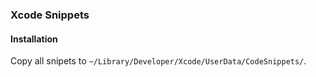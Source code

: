 ### Xcode Snippets

#### Installation
Copy all snipets to `~/Library/Developer/Xcode/UserData/CodeSnippets/`.